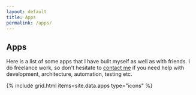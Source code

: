 ```yaml
---
layout: default
title: Apps
permalink: /apps/
---
```


<article>
  <h1>Apps</h1>
  <p>
    Here is a list of some apps that I have built myself as well as with friends. I do freelance work, so don't hesitate to <a href="mailto:{{site.email}}">contact me</a> if you need help with development, architecture, automation, testing etc.
  </p>
</article>

{% include grid.html items=site.data.apps type="icons" %}